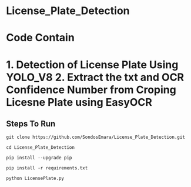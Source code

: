 # License_Plate_Detection

  <h1>Code Contain<h1>
  <p>
   1. Detection of License Plate Using YOLO_V8 
   2. Extract the txt and OCR Confidence Number  from Croping Licesne Plate using EasyOCR 
  </p>


 <h2>Steps To Run</h2>

   <p>
    
    git clone https://github.com/SondosEmara/License_Plate_Detection.git
        
   </p> 

   <p>
    
    cd License_Plate_Detection
        
   </p> 
   <p>
    
    pip install --upgrade pip
        
   </p>
   <p>
    
    pip install -r requirements.txt
        
   </p>
   <p>
    
    python LicensePlate.py
        
   </p>
